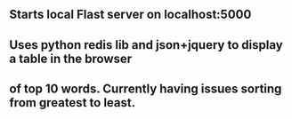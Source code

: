 ## Starts local Flast server on localhost:5000

## Uses python redis lib and json+jquery to display a table in the browser
## of top 10 words. Currently having issues sorting from greatest to least.

